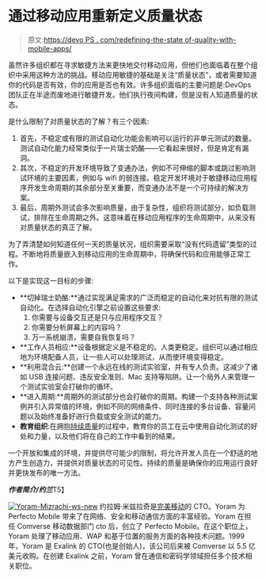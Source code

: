 # 通过移动应用重新定义质量状态

> 原文:[https://devo PS . com/redefining-the-state of-quality-with-mobile-apps/](https://devops.com/redefining-the-state-of-quality-with-mobile-apps/)

虽然许多组织都在寻求敏捷方法来更快地交付移动应用，但他们也面临着在整个组织中采用这种方法的挑战。移动应用敏捷的基础是关注“质量状态”，或者需要知道你的代码是否有效，你的应用是否也有效。许多组织面临的主要问题是:DevOps 团队正在半途而废地进行敏捷开发。他们执行夜间构建，但是没有人知道质量的状态。

是什么限制了对质量状态的了解？有三个因素:

1.  首先，不稳定或有限的测试自动化功能会影响可以运行的非单元测试的数量。测试自动化能力经常类似于一片瑞士奶酪——它看起来很好，但是肯定有漏洞。
2.  其次，不稳定的开发环境导致了变通办法，例如不可伸缩的脚本或跳过影响测试环境的主要因素，例如与 wifi 的弱连接。稳定开发环境对于敏捷移动应用程序开发生命周期的其余部分至关重要，而变通办法不是一个可持续的解决方案。
3.  最后，周期外测试会多次影响质量，由于复杂性，组织将测试部分，如负载测试，排除在生命周期之外。这意味着在移动应用程序的生命周期中，从来没有对质量状态的真正了解。

为了弄清楚如何知道任何一天的质量状况，组织需要采取“没有代码遗留”类型的过程。不断地将质量嵌入到移动应用的生命周期中，将确保代码和应用能够正常工作。

以下是实现这一目标的步骤:

*   **切掉瑞士奶酪:**通过实现满足需求的广泛而稳定的自动化来对抗有限的测试自动化。在选择自动化引擎之前设置这些要求:
    1.  你需要与设备交互还是只与应用程序交互？
    2.  你需要分析屏幕上的内容吗？
    3.  万一系统崩溃，需要自我恢复吗？
*   **工作人员相应:**设备根据定义是不稳定的。人类更稳定。组织可以通过相应地为环境配备人员，让一些人可以处理测试，从而使环境变得稳定。
*   **利用混合云:**创建一个永远在线的测试实验室，并有专人负责。这减少了诸如 USB 连接问题、违反安全准则、Mac 支持等陷阱。让一个局外人来管理一个测试实验室会打破你的循环。
*   **进入周期:**周期外的测试部分也会打破你的周期。构建一个支持各种测试案例并引入异常值的环境，例如不同的网络条件、同时连接的多台设备、容量问题以及始终准备好进行负载或安全测试的能力。
*   **教育组织**:在拥抱[持续质量](http://www.perfectomobile.com/solution/what-is-continuous-quality)的过程中，教育你的员工在云中使用自动化测试的好处和力量，以及他们将在自己的工作中看到的结果。

一个开放和集成的环境，并提供尽可能少的限制，将允许开发人员在一个舒适的地方产生创造力，并提供对质量状态的可见性。持续的质量是确保你的应用运行良好并更快发布的唯一方法。

***作者简介/约兰***T5】

[![Yoram-Mizrachi-ws-new](../Images/b4af96525c9ce5830da9c725a0d355ea.png)](https://devops.com/wp-content/uploads/2015/04/Yoram-Mizrachi-ws-new-e1429762839849.png) 约拉姆·米兹拉奇是[完美移动](http://www.perfectomobile.com)的 CTO。Yoram 为 Perfecto Mobile 带来了在网络、安全和移动通信方面的丰富经验。Yoram 在担任 Comverse 移动数据部门 cto 后，创立了 Perfecto Mobile。在这个职位上，Yoram 处理了移动应用、WAP 和基于位置的服务方面的各种技术问题。1999 年，Yoram 是 Exalink 的 CTO(也是创始人)，该公司后来被 Comverse 以 5.5 亿美元收购。在创建 Exalink 之前，Yoram 曾在通信和密码学领域担任多个技术相关职位。